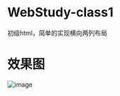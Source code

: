 # WebStudy-class1
初级html，简单的实现横向两列布局

# 效果图

![image](https://github.com/nimadebi/WebStudy-class1/blob/master/sample.gif)
